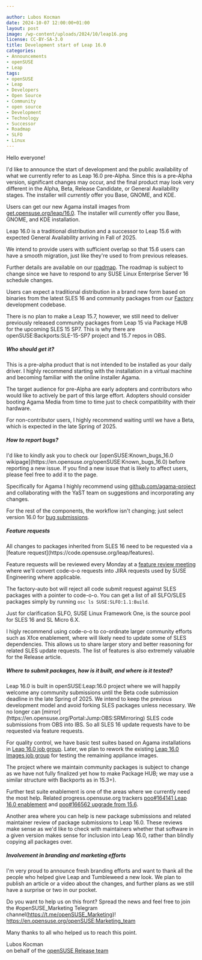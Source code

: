 ```yaml
---

author: Lubos Kocman
date: 2024-10-07 12:00:00+01:00
layout: post
image: /wp-content/uploads/2024/10/leap16.png
license: CC-BY-SA-3.0
title: Development start of Leap 16.0
categories:
- Announcements
- openSUSE
- Leap
tags:
- openSUSE
- Leap
- Developers
- Open Source
- Community
- open source
- Development
- Technology
- Successor
- Roadmap
- SLFO
- Linux
---
```

Hello everyone!

I'd like to announce the start of development and the public availability of what we currently refer to as Leap 16.0 pre-Alpha.
Since this is a pre-Alpha version, significant changes may occur, and the final product may look very different in the Alpha, Beta, Release Candidate, or General Availability stages.
The installer will *currently* offer you Base, GNOME, and KDE.

Users can get our new Agama install images from [get.opensuse.org/leap/16.0](https://get.opensuse.org/leap/16.0).
The installer will *currently* offer you Base, GNOME, and KDE installation.

Leap 16.0 is a traditional distribution and a successor to Leap 15.6 with expected General Availability arriving in Fall of 2025.

We intend to provide users with sufficient overlap so that 15.6 users can have a smooth migration, just like they're used to from previous releases.

Further details are available on our [roadmap](https://en.opensuse.org/openSUSE:Roadmap#DRAFT_Schedule_for_Leap_16.0).
The roadmap is subject to change since we have to respond to any SUSE Linux Enterprise Server 16 schedule changes. 

Users can expect a traditional distribution in a brand new form based on binaries from the latest SLES 16 and community packages from our [Factory](https://en.opensuse.org/Portal:Factory) development codebase. 

There is no plan to make a Leap 15.7, however, we still need to deliver previously released community packages from Leap 15 via Package HUB for the upcoming SLES 15 SP7. This is why there are openSUSE:Backports:SLE-15-SP7 project and 15.7 repos in OBS.


<h5>Who should get it?</h5>
This is a pre-alpha product that is not intended to be installed as your daily driver.
I highly recommend starting with the installation in a virtual machine and becoming familiar with the online installer Agama.

The target audience for pre-Alpha are early adopters and contributors who would like to actively be part of this large effort. Adopters should consider booting Agama Media from time to time just to check compatibility with their hardware.

For non-contributor users, I highly recommend waiting until we have a Beta, which is expected in the late Spring of 2025.

<h5>How to report bugs?</h5> 
I'd like to kindly ask you to check our [openSUSE:Known_bugs_16.0 wikipage](https://en.opensuse.org/openSUSE:Known_bugs_16.0) before reporting a new issue.
If you find a new issue that is likely to affect users, please feel free to add it to the page. 

Specifically for Agama I highly recommend using [github.com/agama-project](https://github.com/agama-project/agama/issues) and collaborating with the YaST team on suggestions and incorporating any changes.

For the rest of the components, the workflow isn't changing; just select version 16.0 for [bug submissions](https://en.opensuse.org/openSUSE:Submitting_bug_reports#Regular_release_products).


<h5>Feature requests</h5>
All changes to packages inherited from SLES 16 need to be requested via a [feature request](https://code.opensuse.org/leap/features).

Feature requests will be reviewed every Monday at a [feature review meeting](calendar.opensuse.org) where we'll convert code-o-o requests into JIRA requests used by SUSE Engineering where applicable.

The factory-auto bot will reject all code submit request against SLES packages with a pointer to code-o-o.
You can get a list of all SLFO/SLES packages simply by running `osc ls SUSE:SLFO:1.1:Build`.

Just for clarification SLFO, SUSE Linux Framework One, is the source pool for SLES 16 and SL Micro 6.X.

I higly recommend using code-o-o to co-ordinate larger community efforts such as Xfce enablement, where will likely need to update some of SLES dependencies. 
This allows us to share larger story and better reasoning for related SLES update requests. The list of features is also extremely valuable for the Release article.

<h5>Where to submit packages, how is it built, and where is it tested?</h5>
Leap 16.0 is built in openSUSE:Leap:16.0 project where we will happily welcome any community submissions until the Beta code submission deadline in the late Spring of 2025.
We intend to keep the previous development model and avoid forking SLES packages unless necessary. 
We no longer can [mirror](https://en.opensuse.org/Portal:Jump:OBS:SRMirroring)  SLES code submissions from OBS into IBS. So all SLES 16 update requests have to be requested via feature requests.

For quality control, we have basic test suites based on Agama installations in [Leap 16.0 job group](https://openqa.opensuse.org/group_overview/129).
Later, we plan to rework the existing [Leap 16.0 Images job group](https://openqa.opensuse.org/group_overview/126) for testing the remaining appliance images.


The project where we maintain community packages is subject to change as we have not fully finalized yet how to make Package HUB; we may use a similar structure with Backports as in 15.3+).

Further test suite enablement is one of the areas where we currently need the most help. 
Related progress.opensuse.org trackers [poo#164141 Leap 16.0 enablement](https://progress.opensuse.org/issues/164141) and [poo#166562 upgrade from 15.6](https://progress.opensuse.org/issues/166562).

Another area where you can help is new package submissions and related maintainer review of package submissions to Leap 16.0.
These reviews make sense as we'd like to check with maintainers whether that software in a given version makes sense for inclusion into Leap 16.0, rather than blindly copying all packages over.

<h5>Involvement in branding and marketing efforts</h5>
I'm very proud to announce fresh branding efforts and want to thank all the people who helped give Leap and Tumbleweed a new look. We plan to publish an article or a video about the changes, and further plans as we still have a surprise or two in our pocket.

Do you want to help us on this front? Spread the news and feel free to join the #openSUSE_Marketing Telegram channel(https://t.me/openSUSE_Marketing)! https://en.opensuse.org/openSUSE:Marketing_team

Many thanks to all who helped us to reach this point.

Lubos Kocman<br/>
on behalf of the [openSUSE Release team](https://en.opensuse.org/openSUSE:Release_team)

<meta name="openSUSE, Developers, sysadmin, user, Open Source, successor, roadmap, Leap, developer, SLFO" content="HTML,CSS,XML,JavaScript">
